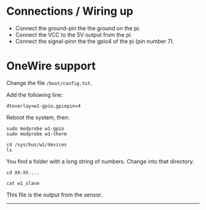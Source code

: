 # Connections / Wiring up

- Connect the ground-pin the the ground on the pi.
- Connect the VCC to the 5V output from the pi.
- Connect the signal-pinn the the gpio4 of the pi (pin number 7).


# OneWire support

Change the file `/boot/config.txt`.


Add the following line:

    dtoverlay=w1-gpio,gpiopin=4

Reboot the system, then:

    sudo modprobe w1-gpio
    sudo modprobe w1-therm

    cd /sys/bus/w1/devices
    ls

You find a folder with a long string of numbers. Change into that directory.

    cd XX-XX....

    cat w1_slave

This file is the output from the sensor.

---
